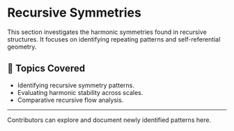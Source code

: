 # Recursive Symmetries

This section investigates the harmonic symmetries found in recursive structures. It focuses on identifying repeating patterns and self-referential geometry.

## 📄 Topics Covered

- Identifying recursive symmetry patterns.
- Evaluating harmonic stability across scales.
- Comparative recursive flow analysis.

---

Contributors can explore and document newly identified patterns here.
